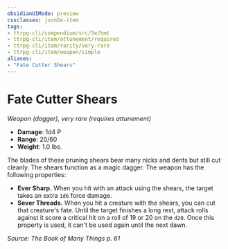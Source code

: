 ```yaml
---
obsidianUIMode: preview
cssclasses: json5e-item
tags:
- ttrpg-cli/compendium/src/5e/bmt
- ttrpg-cli/item/attunement/required
- ttrpg-cli/item/rarity/very-rare
- ttrpg-cli/item/weapon/simple
aliases: 
- "Fate Cutter Shears"
---
```

# Fate Cutter Shears
*Weapon (dagger), very rare (requires attunement)*  

- **Damage**: 1d4 P
- **Range**: 20/60
- **Weight**: 1.0 lbs.

The blades of these pruning shears bear many nicks and dents but still cut cleanly. The shears function as a magic dagger. The weapon has the following properties:

- **Ever Sharp.** When you hit with an attack using the shears, the target takes an extra `1d6` force damage.  
- **Sever Threads.** When you hit a creature with the shears, you can cut that creature's fate. Until the target finishes a long rest, attack rolls against it score a critical hit on a roll of 19 or 20 on the `d20`. Once this property is used, it can't be used again until the next dawn.  

*Source: The Book of Many Things p. 61*